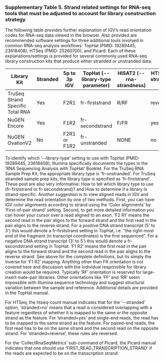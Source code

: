 ### Supplementary Table 5.  Strand related settings for RNA-seq tools that must be adjusted to account for library construction strategy

The following table provides further explanation of IGV’s read orientation codes for RNA-seq data viewed in the browser.  Also provided are recommended software settings for three additional tools involved in common RNA-seq analysis workflows: TopHat (PMID: 19289445, 23618408), HTSeq (PMID: 25260700), and Picard.  Each of these explanations/settings is provided for several commonly used RNA-seq library construction kits that produce either stranded or unstranded data.

| Library Kit | Stranded | 5p to 3p IGV | TopHat (--library-type parameter) | HISAT2 (--rna-strandness) | HTSeq (--stranded/-s) | Picard (STRAND_SPECIFICITY option of CollectRnaSeqMetrics) | Kallisto quant |
| ----------- | -------- | ------------ | --------------------------------- | ------ | --------------------- | ---------------------------------------------------------- |--------------|
| TruSeq Strand Specific Total RNA | Yes | F2R1 | fr-firststrand | R/RF | reverse | SECOND_READ_TRANSCRIPTION_STRAND | --rf-stranded |
| NuGEN Encore | Yes | F1R2 | fr-secondstrand | F/FR | yes | FIRST_READ_TRANSCRIPTION_STRAND | --fr-stranded |
| NuGEN OvationV2 | No | F2R1 or F1R2 | fr-unstranded | NONE | no | NONE | NONE |

To identify which ‘--library-type’ setting to use with TopHat (PMID: 19289445, 23618408), Illumina specifically documents the types in the ‘RNA Sequencing Analysis with TopHat’ Booklet.  For the TruSeq RNA Sample Prep Kit, the appropriate library type is 'fr-unstranded'.  For TruSeq stranded sample prep kits, the library type is specified as 'fr-firststrand'.  These post are also very informative: How to tell which library type to use (fr-firststrand or fr-secondstrand)? and How to determine if a library Is strand-specific.  Another suggestion is to view aligned reads in IGV and determine the read orientation by one of two methods.  First, you can have IGV color alignments according to strand using the ‘Color alignments’ by ‘First-of-pair strand’ setting.  Second, to get more detailed information you can hover your cursor over a read aligned to an exon. ‘F2 R1’ means the second read in the pair aligns to the forward strand and the first read in the pair aligns to the reverse strand.  For a positive DNA strand transcript (5' to 3') this would denote a fr-firststrand setting in TopHat, i.e. "the right-most end of the fragment (in transcript coordinates) is the first sequenced".  For a negative DNA strand transcript (3' to 5') this would denote a fr-secondstrand setting in TopHat. ‘F1 R2’ means the first read in the pair aligns to the forward strand and the second read in the pair aligns to the reverse strand.  See above for the complete definitions, but its simply the inverse for ‘F1 R2’ mapping. Anything other than FR orientation is not covered here and discussion with the individual responsible for library creation would be required.  Typically ‘RF’ orientation is reserved for large-insert mate-pair libraries.  Other orientations like ‘FF’ and ‘RR’ seem impossible with Illumina sequence technology and suggest structural variation between the sample and reference.  Additional details are provided in the TopHat manual.

For HTSeq, the htseq-count manual indicates that for the ‘--stranded’ option, ‘stranded=no’ means that a read is considered overlapping with a feature regardless of whether it is mapped to the same or the opposite strand as the feature. For ‘stranded=yes’ and single-end reads, the read has to be mapped to the same strand as the feature. For paired-end reads, the first read has to be on the same strand and the second read on the opposite strand.  For ‘stranded=reverse’, these rules are reversed.

For the ‘CollectRnaSeqMetrics’ sub-command of Picard, the Picard manual indicates that one should use ‘FIRST_READ_TRANSCRIPTION_STRAND’ if the reads are expected to be on the transcription strand.


